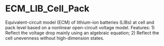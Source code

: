 # ECM_LIB_Cell_Pack
Equivalent-circuit model (ECM) of lithium-ion batteries (LIBs) at cell and pack level based on a nonlinear open-circuit voltage model. Features: 1) Reflect the voltage drop mainly using an algebraic equation; 2) Reflect the cell unevenness without high-dimension states.
